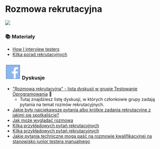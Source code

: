 # Rozmowa rekrutacyjna

![](../.gitbook/assets/aaeaaqaaaaaaaaalaaaajdawyzq0mgq1ltvlogytndkyyi1imjiwltewotixndjkndu0na.jpg)

### 📚 Materiały

* [How I interview testers](https://www.linkedin.com/pulse/how-i-interview-testers-dan-ashby)&#x20;
* [Kilka porad rekrutacyjnych](https://arturzwolinski.gitbooks.io/software-tester-interview/content/)

### <img src="../.gitbook/assets/icons8-facebook-50 (10) (1) (1) (1) (1) (1) (5).png" alt="" data-size="line"> **Dyskusje**

* ["Rozmowa rekrutacyjna" - lista dyskusji w grupie Testowanie Oprogramowania](https://www.facebook.com/hashtag/rekrutacja?\_\_gid\_\_=141683635854223) 🏤
  * Tutaj znajdziesz listę dyskusji, w których członkowie grupy zadają pytania na temat rozmów rekrutacyjnych.
* [Jakie były najciekawsze pytania albo krótkie zadania rekrutacyjne z jakimi się spotkaliście?](https://www.facebook.com/groups/TestowanieOprogramowania/permalink/1021871111168800/)&#x20;
* [Jak może wyglądać rozmowa](https://www.facebook.com/groups/TestowanieOprogramowania/permalink/1042626019093309/)&#x20;
* [Kilka przykładowych pytań rekrutacyjnych](https://www.facebook.com/groups/TestowanieOprogramowania/permalink/1296258673730041/)&#x20;
* [Kilka przykładowych pytań rekrutacyjnych](https://www.facebook.com/groups/TestowanieOprogramowania/permalink/1105074382848472/)&#x20;
* [Jakie pytania techniczne mogą paść na rozmowie kwalifikacyjnej na stanowisko junior testera manualnego](https://www.facebook.com/groups/TestowanieOprogramowania/permalink/1769794973043073/)&#x20;
